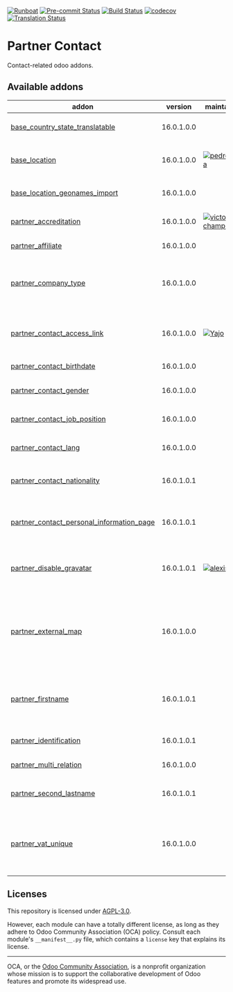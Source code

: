 
[![Runboat](https://img.shields.io/badge/runboat-Try%20me-875A7B.png)](https://runboat.odoo-community.org/builds?repo=OCA/partner-contact&target_branch=16.0)
[![Pre-commit Status](https://github.com/OCA/partner-contact/actions/workflows/pre-commit.yml/badge.svg?branch=16.0)](https://github.com/OCA/partner-contact/actions/workflows/pre-commit.yml?query=branch%3A16.0)
[![Build Status](https://github.com/OCA/partner-contact/actions/workflows/test.yml/badge.svg?branch=16.0)](https://github.com/OCA/partner-contact/actions/workflows/test.yml?query=branch%3A16.0)
[![codecov](https://codecov.io/gh/OCA/partner-contact/branch/16.0/graph/badge.svg)](https://codecov.io/gh/OCA/partner-contact)
[![Translation Status](https://translation.odoo-community.org/widgets/partner-contact-16-0/-/svg-badge.svg)](https://translation.odoo-community.org/engage/partner-contact-16-0/?utm_source=widget)

<!-- /!\ do not modify above this line -->

# Partner Contact

Contact-related odoo addons.

<!-- /!\ do not modify below this line -->

<!-- prettier-ignore-start -->

[//]: # (addons)

Available addons
----------------
addon | version | maintainers | summary
--- | --- | --- | ---
[base_country_state_translatable](base_country_state_translatable/) | 16.0.1.0.0 |  | Translate Country States
[base_location](base_location/) | 16.0.1.0.0 | [![pedrobaeza](https://github.com/pedrobaeza.png?size=30px)](https://github.com/pedrobaeza) | Enhanced zip/npa management system
[base_location_geonames_import](base_location_geonames_import/) | 16.0.1.0.0 |  | Import zip entries from Geonames
[partner_accreditation](partner_accreditation/) | 16.0.1.0.0 | [![victor-champonnois](https://github.com/victor-champonnois.png?size=30px)](https://github.com/victor-champonnois) | Add Accreditation to Partners
[partner_affiliate](partner_affiliate/) | 16.0.1.0.0 |  | Partner Affiliates
[partner_company_type](partner_company_type/) | 16.0.1.0.0 |  | Adds a company type to partner that are companies
[partner_contact_access_link](partner_contact_access_link/) | 16.0.1.0.0 | [![Yajo](https://github.com/Yajo.png?size=30px)](https://github.com/Yajo) | Allow to visit the full contact form from a company
[partner_contact_birthdate](partner_contact_birthdate/) | 16.0.1.0.0 |  | Contact's birthdate
[partner_contact_gender](partner_contact_gender/) | 16.0.1.0.0 |  | Add gender field to contacts
[partner_contact_job_position](partner_contact_job_position/) | 16.0.1.0.0 |  | Categorize job positions for contacts
[partner_contact_lang](partner_contact_lang/) | 16.0.1.0.0 |  | Manage language in contacts
[partner_contact_nationality](partner_contact_nationality/) | 16.0.1.0.1 |  | Add nationality field to contacts
[partner_contact_personal_information_page](partner_contact_personal_information_page/) | 16.0.1.0.1 |  | Add a page to contacts form to put personal information
[partner_disable_gravatar](partner_disable_gravatar/) | 16.0.1.0.1 | [![alexis-via](https://github.com/alexis-via.png?size=30px)](https://github.com/alexis-via) | Disable automatic connection to gravatar.com
[partner_external_map](partner_external_map/) | 16.0.1.0.0 |  | Add Map and Map Routing buttons on partner form to open GMaps, OSM, Bing and others
[partner_firstname](partner_firstname/) | 16.0.1.0.1 |  | Split first name and last name for non company partners
[partner_identification](partner_identification/) | 16.0.1.0.1 |  | Partner Identification Numbers
[partner_multi_relation](partner_multi_relation/) | 16.0.1.0.0 |  | Partner Relations
[partner_second_lastname](partner_second_lastname/) | 16.0.1.0.1 |  | Have split first and second lastnames
[partner_vat_unique](partner_vat_unique/) | 16.0.1.0.0 |  | Module to make the VAT number unique for customers and suppliers.

[//]: # (end addons)

<!-- prettier-ignore-end -->

## Licenses

This repository is licensed under [AGPL-3.0](LICENSE).

However, each module can have a totally different license, as long as they adhere to Odoo Community Association (OCA)
policy. Consult each module's `__manifest__.py` file, which contains a `license` key
that explains its license.

----
OCA, or the [Odoo Community Association](http://odoo-community.org/), is a nonprofit
organization whose mission is to support the collaborative development of Odoo features
and promote its widespread use.
